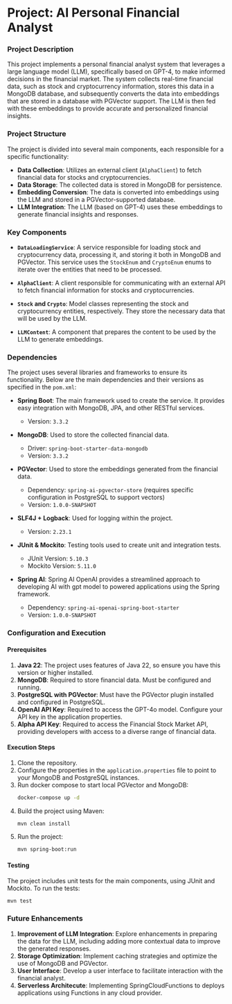 # Project: AI Personal Financial Analyst

### Project Description

This project implements a personal financial analyst system that leverages a large language model (LLM), specifically based on GPT-4, to make informed decisions in the financial market. The system collects real-time financial data, such as stock and cryptocurrency information, stores this data in a MongoDB database, and subsequently converts the data into embeddings that are stored in a database with PGVector support. The LLM is then fed with these embeddings to provide accurate and personalized financial insights.

### Project Structure

The project is divided into several main components, each responsible for a specific functionality:

- **Data Collection**: Utilizes an external client (`AlphaClient`) to fetch financial data for stocks and cryptocurrencies.
- **Data Storage**: The collected data is stored in MongoDB for persistence.
- **Embedding Conversion**: The data is converted into embeddings using the LLM and stored in a PGVector-supported database.
- **LLM Integration**: The LLM (based on GPT-4) uses these embeddings to generate financial insights and responses.

### Key Components

- **`DataLoadingService`**: A service responsible for loading stock and cryptocurrency data, processing it, and storing it both in MongoDB and PGVector. This service uses the `StockEnum` and `CryptoEnum` enums to iterate over the entities that need to be processed.

- **`AlphaClient`**: A client responsible for communicating with an external API to fetch financial information for stocks and cryptocurrencies.

- **`Stock` and `Crypto`**: Model classes representing the stock and cryptocurrency entities, respectively. They store the necessary data that will be used by the LLM.

- **`LLMContent`**: A component that prepares the content to be used by the LLM to generate embeddings.

### Dependencies

The project uses several libraries and frameworks to ensure its functionality. Below are the main dependencies and their versions as specified in the `pom.xml`:

- **Spring Boot**: The main framework used to create the service. It provides easy integration with MongoDB, JPA, and other RESTful services.
    - Version: `3.3.2`

- **MongoDB**: Used to store the collected financial data.
    - Driver: `spring-boot-starter-data-mongodb`
    - Version: `3.3.2`

- **PGVector**: Used to store the embeddings generated from the financial data.
    - Dependency: `spring-ai-pgvector-store` (requires specific configuration in PostgreSQL to support vectors)
  - Version: `1.0.0-SNAPSHOT`

- **SLF4J + Logback**: Used for logging within the project.
    - Version: `2.23.1`

- **JUnit & Mockito**: Testing tools used to create unit and integration tests.
    - JUnit Version: `5.10.3`
    - Mockito Version: `5.11.0`

- **Spring AI**: Spring AI OpenAI provides a streamlined approach to developing AI with gpt model to powered applications using the Spring framework.
    - Dependency: `spring-ai-openai-spring-boot-starter`
    - Version: `1.0.0-SNAPSHOT`

### Configuration and Execution

#### Prerequisites

1. **Java 22**: The project uses features of Java 22, so ensure you have this version or higher installed.
2. **MongoDB**: Required to store financial data. Must be configured and running.
3. **PostgreSQL with PGVector**: Must have the PGVector plugin installed and configured in PostgreSQL.
4. **OpenAI API Key**: Required to access the GPT-4o model. Configure your API key in the application properties.
5. **Alpha API Key**: Required to access the Financial Stock Market API, providing developers with access to a diverse range of financial data.

#### Execution Steps

1. Clone the repository.
2. Configure the properties in the `application.properties` file to point to your MongoDB and PostgreSQL instances.
3. Run docker compose to start local PGVector and MongoDB:
   ```bash
   docker-compose up -d
   ```
5. Build the project using Maven:
   ```bash
   mvn clean install
   ```
6. Run the project:
   ```bash
   mvn spring-boot:run
   ```

#### Testing

The project includes unit tests for the main components, using JUnit and Mockito. To run the tests:

```bash
mvn test
```

### Future Enhancements

1. **Improvement of LLM Integration**: Explore enhancements in preparing the data for the LLM, including adding more contextual data to improve the generated responses.
2. **Storage Optimization**: Implement caching strategies and optimize the use of MongoDB and PGVector.
3. **User Interface**: Develop a user interface to facilitate interaction with the financial analyst.
4. **Serverless Architecute**: Implementing SpringCloudFunctions to deploys applications using Functions in any cloud provider.
